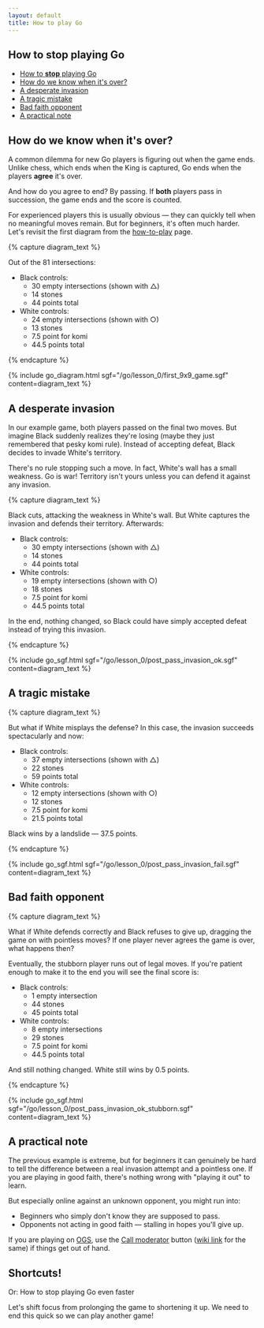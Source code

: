 ```yaml
---
layout: default
title: How to play Go
---
```


<script type="text/javascript" src="/assets/wgo.js/wgo.min.js"></script>
<script type="text/javascript" src="/assets/wgo.js/wgo.player.min.js"></script>
<link rel="stylesheet" type="text/css" href="/assets/wgo.js/wgo.player.css" />
<script type="text/javascript" src="/assets/wgo.js/tsumego.js"></script>
<link rel="stylesheet" type="text/css" href="/assets/wgo.js/tsumego.css">
<link rel="stylesheet" type="text/css" href="/assets/css/wgo-custom.css" />

## How to **stop** playing Go

- [How to **stop** playing Go](#how-to-stop-playing-go)
- [How do we know when it's over?](#how-do-we-know-when-its-over)
- [A desperate invasion](#a-desperate-invasion)
- [A tragic mistake](#a-tragic-mistake)
- [Bad faith opponent](#bad-faith-opponent)
- [A practical note](#a-practical-note)

## How do we know when it's over?

A common dilemma for new Go players is figuring out when the game ends. Unlike chess, which ends when the King is captured, Go ends when the players **agree** it's over.

And how do you agree to end? By passing. If **both** players pass in succession, the game ends and the score is counted.

For experienced players this is usually obvious &mdash; they can quickly tell when no meaningful moves remain. But for beginners, it's often much harder. Let's revisit the first diagram from the [how-to-play](how-to-play#example-counting-the-score) page.

{% capture diagram_text %}

Out of the 81 intersections:

- Black controls:
    - 30 empty intersections (shown with △)
    - 14 stones
    - 44 points total
- White controls:
    - 24 empty intersections (shown with ○)
    - 13 stones
    - 7.5 point for komi
    - 44.5 points total

{% endcapture %}

{% include go_diagram.html
   sgf="/go/lesson_0/first_9x9_game.sgf"
   content=diagram_text
%}

## A desperate invasion

In our example game, both players passed on the final two moves. But imagine Black suddenly realizes they're losing (maybe they just remembered that pesky komi rule). Instead of accepting defeat, Black decides to invade White's territory.

There's no rule stopping such a move. In fact, White's wall has a small weakness. Go is war! Territory isn't yours unless you can defend it against any invasion.

{% capture diagram_text %}

Black cuts, attacking the weakness in White's wall. But White captures the invasion and defends their territory. Afterwards:

- Black controls:
    - 30 empty intersections (shown with △)
    - 14 stones
    - 44 points total
- White controls:
    - 19 empty intersections (shown with ○)
    - 18 stones
    - 7.5 point for komi
    - 44.5 points total

In the end, nothing changed, so Black could have simply accepted defeat instead of trying this invasion.

{% endcapture %}

{% include go_sgf.html
   sgf="/go/lesson_0/post_pass_invasion_ok.sgf"
   content=diagram_text
%}

## A tragic mistake

{% capture diagram_text %}

But what if White misplays the defense? In this case, the invasion succeeds spectacularly and now:

- Black controls:
    - 37 empty intersections (shown with △)
    - 22 stones
    - 59 points total
- White controls:
    - 12 empty intersections (shown with ○)
    - 12 stones
    - 7.5 point for komi
    - 21.5 points total

Black wins by a landslide &mdash; 37.5 points.

{% endcapture %}

{% include go_sgf.html
   sgf="/go/lesson_0/post_pass_invasion_fail.sgf"
   content=diagram_text
%}

## Bad faith opponent

{% capture diagram_text %}

What if White defends correctly and Black refuses to give up, dragging the game on with pointless moves? If one player never agrees the game is over, what happens then?

Eventually, the stubborn player runs out of legal moves. If you're patient enough to make it to the end you will see the final score is:

- Black controls:
    - 1 empty intersection
    - 44 stones
    - 45 points total
- White controls:
    - 8 empty intersections
    - 29 stones
    - 7.5 point for komi
    - 44.5 points total

And still nothing changed. White still wins by 0.5 points.

{% endcapture %}

{% include go_sgf.html
   sgf="/go/lesson_0/post_pass_invasion_ok_stubborn.sgf"
   content=diagram_text
%}

## A practical note

The previous example is extreme, but for beginners it can genuinely be hard to tell the difference between a real invasion attempt and a pointless one. If you are playing in good faith, there's nothing wrong with "playing it out" to learn.

But especially online against an unknown opponent, you might run into:

- Beginners who simply don't know they are supposed to pass.
- Opponents not acting in good faith &mdash; stalling in hopes you'll give up.

If you are playing on [OGS](https://online-go.com), use the [Call moderator](https://forums.online-go.com/t/reporting-a-guide-to-making-good-use-of-the-call-moderator-and-report-functions/36381) button ([wiki link](https://github.com/online-go/online-go.com/wiki/Chatting-&-Getting-Involved-in-the-Community#contacting-a-moderator) for the same) if things get out of hand.

## Shortcuts!

Or: How to stop playing Go even faster

Let's shift focus from prolonging the game to shortening it up. We need to end this quick so we can play another game!
